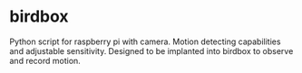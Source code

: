 # birdbox
Python script for raspberry pi with camera. Motion detecting capabilities and adjustable sensitivity. Designed to be implanted into birdbox to observe and record motion.
